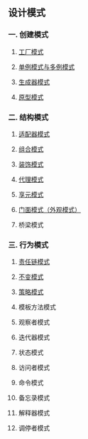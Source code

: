 ## 设计模式

### 一. 创建模式

01. [工厂模式](http://www.zhenchao.org/2016/10/15/design-pattern-factory/)

02. [单例模式与多例模式](http://www.zhenchao.org/2016/10/15/design-pattern-singleton/)

03. [生成器模式](http://www.zhenchao.org/2016/10/23/design-pattern-builder/)

04. [原型模式](http://www.zhenchao.org/2016/10/30/design-pattern-prototype/)

### 二. 结构模式

01. [适配器模式](http://www.zhenchao.org/2016/11/05/design-pattern-adapter/)

02. [组合模式](http://www.zhenchao.org/2016/11/27/design-pattern-composite/)

03. [装饰模式](http://www.zhenchao.org/2016/12/03/design-pattern-decorator/)

04. [代理模式](http://www.zhenchao.org/2016/12/18/design-pattern-proxy/)

05. [享元模式](http://www.zhenchao.org/2017/04/13/design-pattern-flyweight/)

06. [门面模式（外观模式）](http://www.zhenchao.org/2016/12/20/design-pattern-facade/)

07. 桥梁模式

### 三. 行为模式

01. [责任链模式](http://www.zhenchao.org/2016/09/11/chain-of-responsibility/)

02. [不变模式](http://www.zhenchao.org/2016/12/21/design-pattern-immutable/)

03. [策略模式](http://www.zhenchao.org/2016/11/03/design-pattern-strategy/)

04. 模板方法模式

05. 观察者模式

06. 迭代器模式

07. 状态模式

08. 访问者模式

09. 命令模式

10. 备忘录模式

11. 解释器模式

12. 调停者模式